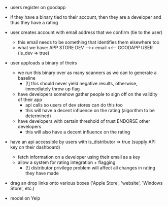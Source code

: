 - users register on goodapp
- if they have a binary tied to their account, then they are a developer and thus they have a rating
- user creates account with email address that we confirm (tie to the user)
  - this email needs to be something that identifies them elsewhere too
  - what we have: APP STORE DEV -->> email <<-- GOODAPP USER (is_dev => true)
- user upploads a binary of theirs
  - we run this binary over as many scanners as we can to generate a baseline
    - [!] this should never yield negative results, otherwise, immediately throw up flag
  - have developers somehow gather people to sign off on the validity of their app
    - api calls so users of dev stores can do this too
    - this will have a decent influence on the rating (algorithm to be determined)
  - have developers with certain threshold of trust ENDORSE other developers
    - this will also have a decent influence on the rating
- have an api accessible by users with is_distributor => true (supply API key on their dashboard)
  - fetch information on a developer using their email as a key
  - allow a system for rating integration + flagging
    - [!] distributor privilege problem will affect all changes in rating they have made

- drag an drop links onto various boxes ('Apple Store', 'website', 'Windows Store', etc.)

- model on Yelp
